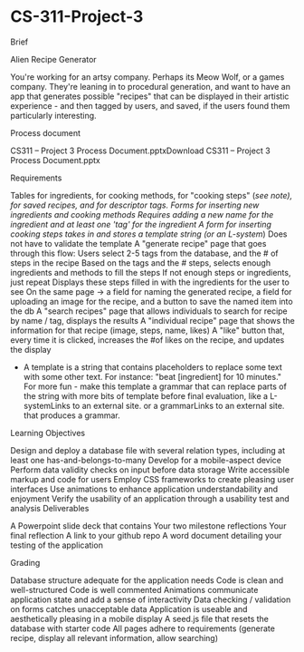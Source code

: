 # CS-311-Project-3


Brief

Alien Recipe Generator

You're working for an artsy company. Perhaps its Meow Wolf, or a games company. They're leaning in to procedural generation, and want to have an app that generates possible "recipes" that can be displayed in their artistic experience - and then tagged by users, and saved, if the users found them particularly interesting.


Process document

CS311 – Project 3 Process Document.pptxDownload CS311 – Project 3 Process Document.pptx

 

Requirements

Tables for ingredients, for cooking methods, for "cooking steps" (*see note), for saved recipes, and for descriptor tags.
Forms for inserting new ingredients and cooking methods
Requires adding a new name for the ingredient and at least one 'tag' for the ingredient
A form for inserting cooking steps takes in and stores a template string (or an L-system*)
Does not have to validate the template
A "generate recipe" page that goes through this flow:
Users select 2-5 tags from the database, and the # of steps in the recipe
Based on the tags and the # steps, selects enough ingredients and methods to fill the steps
If not enough steps or ingredients, just repeat
Displays these steps filled in with the ingredients for the user to see
On the same page -> a field for naming the generated recipe, a field for uploading an image for the recipe, and a button to save the named item into the db
A "search recipes" page that allows individuals to search for recipe by name / tag, displays the results
A "individual recipe" page that shows the information for that recipe (image, steps, name, likes)
A "like" button that, every time it is clicked, increases the #of likes on the recipe, and updates the display
 

* A template is a string that contains placeholders to replace some text with some other text. For instance:
"beat [ingredient] for 10 minutes."
For more fun - make this template a grammar that can replace parts of the string with more bits of template before final evaluation, like a L-systemLinks to an external site. or a grammarLinks to an external site. that produces a grammar. 

Learning Objectives

Design and deploy a database file with several relation types, including at least one has-and-belongs-to-many 
Develop for a mobile-aspect device
Perform data validity checks on input before data storage
Write accessible markup and code for users
Employ CSS frameworks to create pleasing user interfaces
Use animations to enhance application understandability and enjoyment
Verify the usability of an application through a usability test and analysis
Deliverables

A Powerpoint slide deck that contains
Your two milestone reflections
Your final reflection
A link to your github repo
A word document detailing your testing of the application
 

Grading

Database structure adequate for the application needs
Code is clean and well-structured
Code is well commented
Animations communicate application state and add a sense of interactivity
Data checking / validation on forms catches unacceptable data
Application is useable and aesthetically pleasing in a mobile display
A seed.js file that resets the database with starter code
All pages adhere to requirements (generate recipe, display all relevant information, allow searching)
